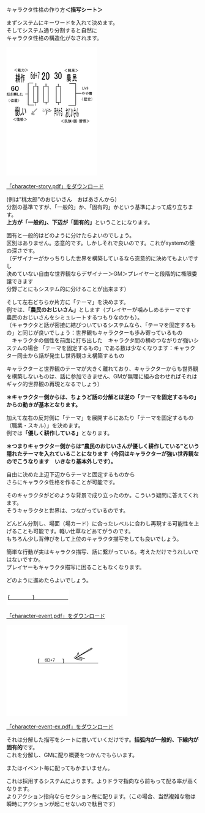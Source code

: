 <p>キャラクタ性格の作り方<strong>＜描写シート＞</strong></p>



<p>まずシステムにキーワードを入れて決めます。<br />
そしてシステム通り分割すると自然に<br />
キャラクタ性格の構造化がなされます。</p>

<p><a href="image/characterstory.png"><img alt="Characterstory" title="Characterstory" src="image/characterstory.png" width="238" height="336" border="0" /></a></p>

<p><a href="files/character-story.pdf">「character-story.pdf」をダウンロード</a></p>

<p>(例は”桃太郎”のおじいさん　おばあさんから)<br />
分割の基準ですが、「一般的」か、「固有的」かという基準によって成り立ちます。<br />
<strong>上方が「一般的」、下辺が「固有的」</strong>ということになります。</p>

<p>
固有と一般的はどのように分けたらよいのでしょう。<br />
区別はありません。恣意的です。しかしそれで良いのです。これがsystemの懐の深さです。<br />
（デザイナーがかっちりした世界を構築しているなら恣意的に決めてもよいですし<br />
決めていない自由な世界観ならデザイナー＞GM＞プレイヤーと段階的に権限委譲できます<br /> 
分野ごとにもシステム的に分けることが出来ます）</p>

<p></p>

<p>そして左右どちらか片方に「テーマ」を決めます。<br /> 
例では、<strong>「農民のおじいさん」</strong>とします（プレイヤーが噛みしめるテーマです　農民のおじいさんをシミュレートするつもりなのかも）。<br /> 
（キャラクタと話が密接に結びついているシステムなら、「テーマを固定するもの」と同じが良いでしょう：世界観もキャラクターも歩み寄っているもの<br /> 
　キャラクタの個性を前面に打ち出した　キャラクタ間の横のつながりが強いシステムの場合 
「テーマを固定するもの」である数は少なくなります：キャラクター同士から話が発生し世界観さえ構築するもの</p>

<p>キャラクターと世界観のテーマが大きく離れており、キャラクターからも世界観を構築しないものは、話に参加できません、GMが無理に組み合わせればそれはギャク的世界観の再現となるでしょう）</p>

<p><strong>＊キャラクター側からは、ちょうど話の分解とは逆の「テーマを固定するもの」からの動きが基本となります。</strong></p>

<p>加えて左右の反対側に「テーマ」を展開するにあたり「テーマを固定するもの（職業・スキル）」を決めます。<br /> 
例では<strong>「優しく耕作している」</strong>となります。</p>

<p><strong>＊つまりキャラクター側からは”農民のおじいさんが優しく耕作している”という隠れたテーマを入れていることになります（今回はキャラクターが強い世界観なのでこうなります　いきなり基本外しです）。</strong></p>

<p>
自由に決めた上辺下辺からテーマと固定するものから<br />
さらにキャラクタ性格を作ることが可能です。</p>

<p>
そのキャラクタがどのような背景で成り立ったのか。こういう疑問に答えてくれます。<br />
そうキャラクタと世界は、つながっているのです。</p>

<p>どんどん分割し、場面（場カード）に合ったレベルに合わし再現する可能性を上げることも可能です。軽い仕草などあてがうのです。<br />
もちろん少し背伸びをして上位のキャラクタ描写をしても良いでしょう。</p>

<p>簡単な行動が実はキャラクタ描写、話に繋がっている。考えただけでうれしいではないですか。<br />
プレイヤーもキャラクタ描写に困ることもなくなります。</p>

<p>どのように進めたらよいでしょう。</p>



<p><a href="image/characterevent.png"><img alt="Characterevent" title="Characterevent" src="image/characterevent.png" width="164" height="42" border="0" /></a></p>

<p><a href="files/character-event.pdf">「character-event.pdf」をダウンロード</a></p>

<p>
<a href="image/charactereventex_2.png"><img alt="Charactereventex_2" title="Charactereventex_2" src="image/charactereventex_2.png" width="317" height="238" border="0" /></a></p>

<p><a href="files/character-event-ex.pdf">「character-event-ex.pdf」をダウンロード</a></p>

<p>
それは分解した描写をシートに書いていくだけです。<strong>括弧内が一般的、下線内が固有的</strong>です。<br />
これを分解し、GMに配り概要をつかんでもらいます。</p>

<p>
またはイベント毎に配ってもかまいません。</p>

<p>これは採用するシステムによります。よりドラマ指向なら前もって配る率が高くなります。<br />
よりアクション指向ならセクション毎に配ります。（この場合、当然複雑な物は瞬時にアクションが起こせないので駄目です）<br />
</p>
